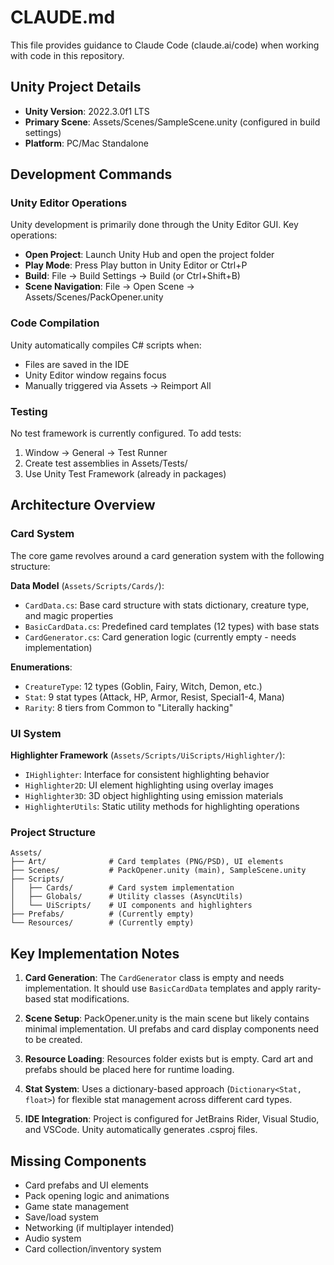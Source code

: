 # CLAUDE.md

This file provides guidance to Claude Code (claude.ai/code) when working with code in this repository.

## Unity Project Details
- **Unity Version**: 2022.3.0f1 LTS
- **Primary Scene**: Assets/Scenes/SampleScene.unity (configured in build settings)
- **Platform**: PC/Mac Standalone

## Development Commands

### Unity Editor Operations
Unity development is primarily done through the Unity Editor GUI. Key operations:
- **Open Project**: Launch Unity Hub and open the project folder
- **Play Mode**: Press Play button in Unity Editor or Ctrl+P
- **Build**: File → Build Settings → Build (or Ctrl+Shift+B)
- **Scene Navigation**: File → Open Scene → Assets/Scenes/PackOpener.unity

### Code Compilation
Unity automatically compiles C# scripts when:
- Files are saved in the IDE
- Unity Editor window regains focus
- Manually triggered via Assets → Reimport All

### Testing
No test framework is currently configured. To add tests:
1. Window → General → Test Runner
2. Create test assemblies in Assets/Tests/
3. Use Unity Test Framework (already in packages)

## Architecture Overview

### Card System
The core game revolves around a card generation system with the following structure:

**Data Model** (`Assets/Scripts/Cards/`):
- `CardData.cs`: Base card structure with stats dictionary, creature type, and magic properties
- `BasicCardData.cs`: Predefined card templates (12 types) with base stats
- `CardGenerator.cs`: Card generation logic (currently empty - needs implementation)

**Enumerations**:
- `CreatureType`: 12 types (Goblin, Fairy, Witch, Demon, etc.)
- `Stat`: 9 stat types (Attack, HP, Armor, Resist, Special1-4, Mana)
- `Rarity`: 8 tiers from Common to "Literally hacking"

### UI System
**Highlighter Framework** (`Assets/Scripts/UiScripts/Highlighter/`):
- `IHighlighter`: Interface for consistent highlighting behavior
- `Highlighter2D`: UI element highlighting using overlay images
- `Highlighter3D`: 3D object highlighting using emission materials
- `HighlighterUtils`: Static utility methods for highlighting operations

### Project Structure
```
Assets/
├── Art/              # Card templates (PNG/PSD), UI elements
├── Scenes/           # PackOpener.unity (main), SampleScene.unity
├── Scripts/
│   ├── Cards/        # Card system implementation
│   ├── Globals/      # Utility classes (AsyncUtils)
│   └── UiScripts/    # UI components and highlighters
├── Prefabs/          # (Currently empty)
└── Resources/        # (Currently empty)
```

## Key Implementation Notes

1. **Card Generation**: The `CardGenerator` class is empty and needs implementation. It should use `BasicCardData` templates and apply rarity-based stat modifications.

2. **Scene Setup**: PackOpener.unity is the main scene but likely contains minimal implementation. UI prefabs and card display components need to be created.

3. **Resource Loading**: Resources folder exists but is empty. Card art and prefabs should be placed here for runtime loading.

4. **Stat System**: Uses a dictionary-based approach (`Dictionary<Stat, float>`) for flexible stat management across different card types.

5. **IDE Integration**: Project is configured for JetBrains Rider, Visual Studio, and VSCode. Unity automatically generates .csproj files.

## Missing Components
- Card prefabs and UI elements
- Pack opening logic and animations  
- Game state management
- Save/load system
- Networking (if multiplayer intended)
- Audio system
- Card collection/inventory system